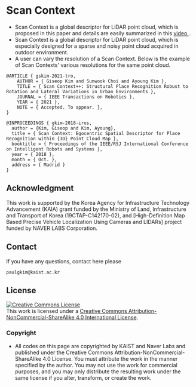 # Scan Context

- Scan Context is a global descriptor for LiDAR point cloud, which is proposed in this paper and details are easily summarized in this <a href="https://www.youtube.com/watch?v=_etNafgQXoY"> video </a>.
- Scan Context is a global descriptor for LiDAR point cloud, which is especially designed for a sparse and noisy point cloud acquired in outdoor environment.
- A user can vary the resolution of a Scan Context. Below is the example of Scan Contexts' various resolutions for the same point cloud.

```
@ARTICLE { gskim-2021-tro,
    AUTHOR = { Giseop Kim and Sunwook Choi and Ayoung Kim },
    TITLE = { Scan Context++: Structural Place Recognition Robust to Rotation and Lateral Variations in Urban Environments },
    JOURNAL = { IEEE Transactions on Robotics },
    YEAR = { 2021 },
    NOTE = { Accepted. To appear. },
}

@INPROCEEDINGS { gkim-2018-iros,
  author = {Kim, Giseop and Kim, Ayoung},
  title = { Scan Context: Egocentric Spatial Descriptor for Place Recognition within {3D} Point Cloud Map },
  booktitle = { Proceedings of the IEEE/RSJ International Conference on Intelligent Robots and Systems },
  year = { 2018 },
  month = { Oct. },
  address = { Madrid }
}
```

## Acknowledgment
This work is supported by the Korea Agency for Infrastructure Technology Advancement (KAIA) grant funded by the Ministry of Land, Infrastructure and Transport of Korea (19CTAP-C142170-02), and [High-Definition Map Based Precise Vehicle Localization Using Cameras and LIDARs] project funded by NAVER LABS Corporation.

## Contact
If you have any questions, contact here please
 ```
 paulgkim@kaist.ac.kr
 ```

## License
 <a rel="license" href="http://creativecommons.org/licenses/by-nc-sa/4.0/"><img alt="Creative Commons License" style="border-width:0" src="https://i.creativecommons.org/l/by-nc-sa/4.0/88x31.png" /></a><br />This work is licensed under a <a rel="license" href="http://creativecommons.org/licenses/by-nc-sa/4.0/">Creative Commons Attribution-NonCommercial-ShareAlike 4.0 International License</a>.

### Copyright 
- All codes on this page are copyrighted by KAIST and Naver Labs and published under the Creative Commons Attribution-NonCommercial-ShareAlike 4.0 License. You must attribute the work in the manner specified by the author. You may not use the work for commercial purposes, and you may only distribute the resulting work under the same license if you alter, transform, or create the work.